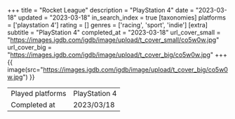 +++
title = "Rocket League"
description = "PlayStation 4"
date = "2023-03-18"
updated = "2023-03-18"
in_search_index = true
[taxonomies]
platforms = ['playstation 4']
rating = []
genres = ['racing', 'sport', 'indie']
[extra]
subtitle = "PlayStation 4"
completed_at = "2023-03-18"
url_cover_small = "https://images.igdb.com/igdb/image/upload/t_cover_small/co5w0w.jpg"
url_cover_big = "https://images.igdb.com/igdb/image/upload/t_cover_big/co5w0w.jpg"
+++
{{ image(src="https://images.igdb.com/igdb/image/upload/t_cover_big/co5w0w.jpg") }}

|              |            |
| ------------ | ---------- |
| Played platforms    | PlayStation 4 |
| Completed at | 2023/03/18 |


